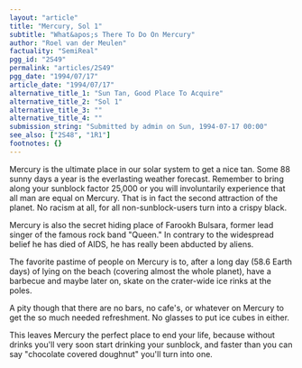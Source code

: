 ```yaml
---
layout: "article"
title: "Mercury, Sol 1"
subtitle: "What&apos;s There To Do On Mercury"
author: "Roel van der Meulen"
factuality: "SemiReal"
pgg_id: "2S49"
permalink: "articles/2S49"
pgg_date: "1994/07/17"
article_date: "1994/07/17"
alternative_title_1: "Sun Tan, Good Place To Acquire"
alternative_title_2: "Sol 1"
alternative_title_3: ""
alternative_title_4: ""
submission_string: "Submitted by admin on Sun, 1994-07-17 00:00"
see_also: ["2S48", "1R1"]
footnotes: {}
---
```

<div>
<p>Mercury is the ultimate place in our solar system to get a nice tan. Some 88 sunny days a year is the everlasting weather forecast. Remember to bring along your sunblock factor 25,000 or you will involuntarily experience that all man are equal on Mercury. That is in fact the second attraction of the planet. No racism at all, for all non-sunblock-users turn into a crispy black.</p>
<p>Mercury is also the secret hiding place of Farookh Bulsara, former lead singer of the famous rock band "Queen." In contrary to the widespread belief he has died of AIDS, he has really been abducted by aliens.</p>
<p>The favorite pastime of people on Mercury is to, after a long day (58.6 Earth days) of lying on the beach (covering almost the whole planet), have a barbecue and maybe later on, skate on the crater-wide ice rinks at the poles.</p>
<p>A pity though that there are no bars, no cafe's, or whatever on Mercury to get the so much needed refreshment. No glasses to put ice cubes in either.</p>
<p>This leaves Mercury the perfect place to end your life, because without drinks you'll very soon start drinking your sunblock, and faster than you can say "chocolate covered doughnut" you'll turn into one.</p>
</div>
